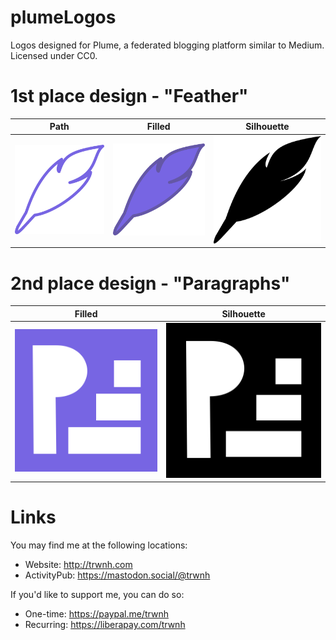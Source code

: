 # plumeLogos
Logos designed for Plume, a federated blogging platform similar to Medium. Licensed under CC0.

# 1st place design - "Feather"
Path | Filled | Silhouette
--- | --- | ---
![plumeFeather](https://raw.githubusercontent.com/trwnh/plumeLogos/master/plumeFeather/plumeFeather512.png) | ![plumeFeatherFilled](https://raw.githubusercontent.com/trwnh/plumeLogos/master/plumeFeatherFilled/plumeFeatherFilled512.png) | ![plumeFeatherBlack](https://raw.githubusercontent.com/trwnh/plumeLogos/master/plumeFeatherBlack/plumeFeatherBlack512.png)

# 2nd place design - "Paragraphs"
Filled | Silhouette
--- | ---
![plumeParagraphs](https://raw.githubusercontent.com/trwnh/plumeLogos/master/plumeParagraphs/plumeParagraphs512.png) | ![plumeParagraphsBlack](https://raw.githubusercontent.com/trwnh/plumeLogos/master/plumeParagraphsBlack/plumeParagraphsBlack512.png)

# Links
You may find me at the following locations:
- Website: http://trwnh.com
- ActivityPub: https://mastodon.social/@trwnh

If you'd like to support me, you can do so:
- One-time: https://paypal.me/trwnh
- Recurring: https://liberapay.com/trwnh
